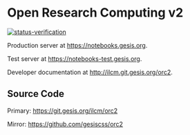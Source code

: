 # Open Research Computing v2

[![status-verification](https://github.com/gesiscss/orc2-status-bot/actions/workflows/status-verification.yml/badge.svg)](https://github.com/gesiscss/orc2-status-bot/actions/workflows/status-verification.yml)

Production server at <https://notebooks.gesis.org>.

Test server at <https://notebooks-test.gesis.org>.

Developer documentation at <http://ilcm.git.gesis.org/orc2>.

## Source Code

Primary: https://git.gesis.org/ilcm/orc2

Mirror: https://github.com/gesiscss/orc2
